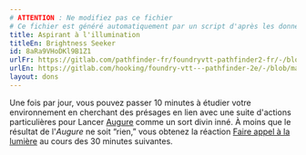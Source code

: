 ```yaml
---
# ATTENTION : Ne modifiez pas ce fichier
# Ce fichier est généré automatiquement par un script d'après les données du module Foundry VTT officiel et de sa traduction
title: Aspirant à l'illumination
titleEn: Brightness Seeker
id: 8aRa9VHoDKl9B1Z1
urlFr: https://gitlab.com/pathfinder-fr/foundryvtt-pathfinder2-fr/-/blob/master/data/feats/8aRa9VHoDKl9B1Z1.htm
urlEn: https://gitlab.com/hooking/foundry-vtt---pathfinder-2e/-/blob/master/packs/data/feats.db/brightness-seeker.json
layout: dons
---
```

Une fois par jour, vous pouvez passer 10 minutes à étudier votre environnement en cherchant des présages en lien avec une suite d'actions particulières pour Lancer [Augure](../sorts/augure.html) comme un sort divin inné. À moins que le résultat de l'*Augure* ne soit “rien,” vous obtenez la réaction [Faire appel à la lumière](../actions/faire-appel-à-la-lumière.html) au cours des 30 minutes suivantes.
